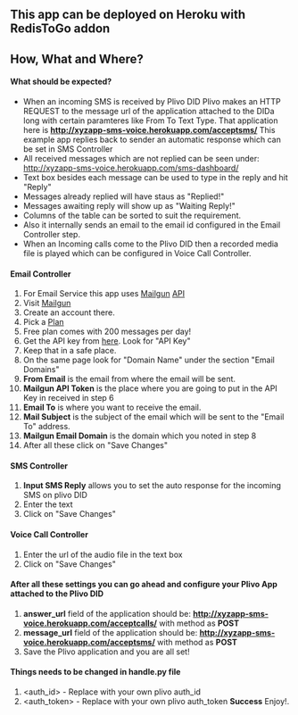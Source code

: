 ## This app can be deployed on Heroku with RedisToGo addon


## How, What and Where?


#### What should be expected?

*   When an incoming SMS is received by Plivo DID Plivo makes an HTTP REQUEST to the message url of the application attached to the DIDa long with certain paramteres like From To Text Type. That application here is **http://xyzapp-sms-voice.herokuapp.com/acceptsms/**  This example app replies back to sender an automatic response which can be set in SMS Controller
*   All received messages which are not replied can be seen under: http://xyzapp-sms-voice.herokuapp.com/sms-dashboard/
*   Text box besides each message can be used to type in the reply and hit "Reply"
*   Messages already replied will have staus as "Replied!"
*   Messages awaiting reply will show up as "Waiting Reply!"
*   Columns of the table can be sorted to suit the requirement.
*   Also it internally sends an email to the email id configured in the Email Controller step.
*   When an Incoming calls come to the Plivo DID then a recorded media file is played which can be configured in Voice Call Controller.        

#### Email Controller

1.  For Email Service this app uses [Mailgun](http://www.mailgun.com/) [API](http://documentation.mailgun.com/)
2.  Visit [Mailgun](http://www.mailgun.com/)
3.  Create an account there.
4.  Pick a [Plan](http://www.mailgun.com/pricing)
5.  Free plan comes with 200 messages per day!
6.  Get the API key from [here](https://mailgun.com/cp). Look for "API Key"
7.  Keep that in a safe place.
8.  On the same page look for "Domain Name" under the section "Email Domains"
9.  **From Email** is the email from where the email will be sent.
10.  **Mailgun API Token** is the place where you are going to put in the API Key in received in step 6
11.  **Email To** is where you want to receive the email.
12.  **Mail Subject** is the subject of the email which will be sent to the "Email To" address.
13.  **Mailgun Email Domain** is the domain which you noted in step 8
14.  After all these click on "Save Changes"

#### SMS Controller

1.  **Input SMS Reply** allows you to set the auto response for the incoming SMS on plivo DID
2.  Enter the text
3.  Click on "Save Changes"

#### Voice Call Controller

1.  Enter the url of the audio file in the text box
2.  Click on "Save Changes"

#### After all these settings you can go ahead and configure your Plivo App attached to the Plivo DID

1.  **answer_url** field of the application should be: **http://xyzapp-sms-voice.herokuapp.com/acceptcalls/** with method as **POST**
2.  **message_url** field of the application should be: **http://xyzapp-sms-voice.herokuapp.com/acceptsms/** with method as **POST**
3.  Save the Plivo application and you are all set!

#### Things needs to be changed in handle.py file

1. <auth_id> - Replace with your own plivo auth_id
2. <auth_token> - Replace with your own plivo auth_token
**Success** Enjoy!.
